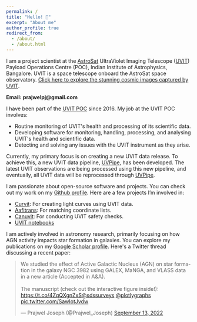 ```yaml
---
permalink: /
title: "Hello! 👋"
excerpt: "About me"
author_profile: true
redirect_from: 
  - /about/
  - /about.html
---
```


I am a project scientist at the <a href="https://en.wikipedia.org/wiki/AstroSat">AstroSat</a> UltraViolet Imaging Telescope (<a href="https://www.iiap.res.in/projects/uvit/">UVIT</a>) Payload Operations Centre (POC), Indian Institute of Astrophysics, Bangalore. UVIT is a space telescope onboard the AstroSat space observatory. <a href="https://www.flickr.com/photos/iiabengaluru/albums/72177720319674566/">Click here to explore the stunning cosmic images captured by UVIT</a>. 

**&#69;&#109;&#97;&#105;&#108;:** **&#112;&#114;&#97;&#106;&#119;&#101;&#108;&#112;&#106;&#64;&#103;&#109;&#97;&#105;&#108;&#46;&#99;&#111;&#109;**

I have been part of the <a href="https://www.iiap.res.in/projects/uvit/poc/">UVIT POC</a> since 2016. My job at the UVIT POC involves:
* Routine monitoring of UVIT's health and processing of its scientific data.
* Developing software for monitoring, handling, processing, and analysing UVIT's health and scientific data.
* Detecting and solving any issues with the UVIT instrument as they arise. 

Currently, my primary focus is on creating a new UVIT data release. To achieve this, a new UVIT data pipeline, <a href="https://github.com/prajwel/UVPipe">UVPipe</a>, has been developed. The latest UVIT observations are being processed using this new pipeline, and eventually, all UVIT data will be reprocessed through <a href="https://github.com/prajwel/UVPipe">UVPipe</a>.

I am passionate about open-source software and projects. You can check out my work on my <a href="https://github.com/prajwel">Github profile</a>. Here are a few projects I’m involved in:
* <a href="https://curvit.readthedocs.io/en/latest/">Curvit</a>: For creating light curves using UVIT data.
* <a href="https://github.com/prajwel/aafitrans">Aafitrans</a>: For matching coordinate lists.
* <a href="https://github.com/prajwel/canuvit">Canuvit</a>: For conducting UVIT safety checks.
* <a href="https://github.com/prajwel/UVIT_notebooks">UVIT notebooks</a>


I am actively involved in astronomy research, primarily focusing on how AGN activity impacts star formation in galaxies. You can explore my publications on my <a href="https://scholar.google.co.in/citations?user=zSnUDggAAAAJ&hl=en">Google Scholar profile</a>. Here's a Twitter thread discussing a recent paper:

<blockquote class="twitter-tweet"><p lang="en" dir="ltr">We studied the effect of Active Galactic Nucleus (AGN) on star formation in the galaxy NGC 3982 using GALEX, MaNGA, and VLASS data in a new article (Accepted in A&amp;A).<br><br>The manuscript (check out the interactive figure inside!): <a href="https://t.co/4ZqQXgnZxS">https://t.co/4ZqQXgnZxS</a><a href="https://twitter.com/sdssurveys?ref_src=twsrc%5Etfw">@sdssurveys</a> <a href="https://twitter.com/plotlygraphs?ref_src=twsrc%5Etfw">@plotlygraphs</a> <a href="https://t.co/SawIotJvdw">pic.twitter.com/SawIotJvdw</a></p>&mdash; Prajwel Joseph (@Prajwel_Joseph) <a href="https://twitter.com/Prajwel_Joseph/status/1569528979098583040?ref_src=twsrc%5Etfw">September 13, 2022</a></blockquote> <script async src="https://platform.twitter.com/widgets.js" charset="utf-8"></script> 




